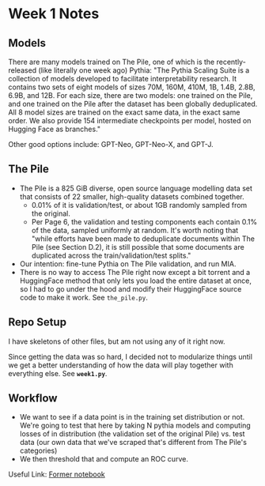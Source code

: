 # Week 1 Notes

## Models
There are many models trained on The Pile, one of which is the recently-released (like literally one week ago) Pythia: "The Pythia Scaling Suite is a collection of models developed to facilitate interpretability research. It contains two sets of eight models of sizes 70M, 160M, 410M, 1B, 1.4B, 2.8B, 6.9B, and 12B. For each size, there are two models: one trained on the Pile, and one trained on the Pile after the dataset has been globally deduplicated. All 8 model sizes are trained on the exact same data, in the exact same order. We also provide 154 intermediate checkpoints per model, hosted on Hugging Face as branches."

Other good options include: GPT-Neo, GPT-Neo-X, and GPT-J. 

## The Pile
- The Pile is a 825 GiB diverse, open source language modelling data set that consists of 22 smaller, high-quality datasets combined together.
    - 0.01% of it is validation/test, or about 1GB randomly sampled from the original.
    - Per Page 6, the validation and testing components each contain 0.1% of the data, sampled uniformly at random. It's worth noting that "while efforts have been made to deduplicate documents within The Pile (see Section D.2), it is still possible that some documents are duplicated across the train/validation/test splits."
- Our intention: fine-tune Pythia on The Pile validation, and run MIA. 
- There is no way to access The Pile right now except a bit torrent and a HuggingFace method that only lets you load the entire dataset at once, so I had to go under the hood and modify their HuggingFace source code to make it work. See `the_pile.py`. 

## Repo Setup

I have skeletons of other files, but am not using any of it right now. 

Since getting the data was so hard, I decided not to modularize things until we get a better understanding of how the data will play together with everything else. See **`week1.py`**. 

## Workflow
- We want to see if a data point is in the training set distribution or not. We're going to test that here by taking N pythia models and computing losses of in distribution (the validation set of the original Pile) vs. test data (our own data that we've scraped that's different from The Pile's categories)
- We then threshold that and compute an ROC curve.

Useful Link: [Former notebook](https://colab.research.google.com/drive/1qDnTHUL7EiCw2FbD7GPSmQKfYqqSRb9A?authuser=1#scrollTo=qewZnFO9O-lx)